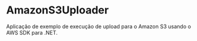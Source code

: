# AmazonS3Uploader
Aplicação de exemplo de execução de upload para o Amazon S3 usando o AWS SDK para .NET.
